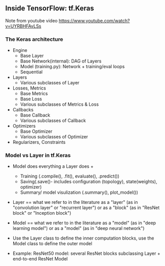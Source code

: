 ## Inside TensorFlow: tf.Keras

Note from youtube video https://www.youtube.com/watch?v=UYRBHFAvLSs

### The Keras architecture
- Engine
    - Base Layer
    - Base Network(internal): DAG of Layers
    - Model (training.py): Network + training/eval loops
    - Sequential
- Layers
    - Various subclasses of Layer
- Losses, Metrics
    - Base Metrics
    - Base Loss
    - Various subclasses of Metrics & Loss
- Callbacks
    - Base Callback
    - Various subclasses of Callback
- Optimizers
    - Base Optimizer
    - Various subclasses of Optimizer
- Regularizers, Constraints


### Model vs Layer in tf.Keras
- Model does everything a Layer does +
    - Training (.compile(), .fit(), evaluate(), .predict())
    - Saving(.save()- includes configuration (topology), state(weights), optimizer)
    - Summary/ model visulization (.summary(), plot_model())


- Layer == what we refer to in the literature as a "layer" (as in "convolution layer" or "recurrent layer") or as a "block" (as in "ResNet block" or "Inception block")

- Model == what we refer to in the literature as a "model" (as in "deep learning model") or as a "model" (as in "deep neural network")

- Use the Layer class to define the inner computation blocks, use the Model class to define the outer model

- Example: ResNet50 model: several ResNet blocks subclassing Layer + end-to-end ResNet Model
